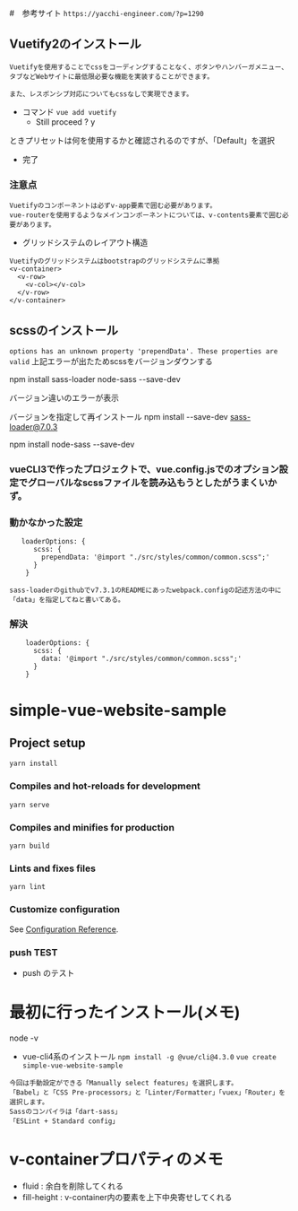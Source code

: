 #　参考サイト
`https://yacchi-engineer.com/?p=1290`

## Vuetify2のインストール
```
Vuetifyを使用することでcssをコーディングすることなく、ボタンやハンバーガメニュー、タブなどWebサイトに最低限必要な機能を実装することができます。

また、レスポンシブ対応についてもcssなしで実現できます。
```
- コマンド
`vue add vuetify`
  - Still proceed ? y

ときプリセットは何を使用するかと確認されるのですが、「Default」を選択

- 完了
### 注意点
```
Vuetifyのコンポーネントは必ずv-app要素で囲む必要があります。
vue-routerを使用するようなメインコンポーネントについては、v-contents要素で囲む必要があります。

```
- グリッドシステムのレイアウト構造
```
Vuetifyのグリッドシステムはbootstrapのグリッドシステムに準拠
<v-container>
  <v-row>
    <v-col></v-col>
  </v-row>
</v-container>

```

## scssのインストール
`options has an unknown property 'prependData'. These properties are valid`
上記エラーが出たためscssをバージョンダウンする

 npm install sass-loader node-sass --save-dev

バージョン違いのエラーが表示

バージョンを指定して再インストール
npm install --save-dev sass-loader@7.0.3

npm install node-sass --save-dev



### vueCLI3で作ったプロジェクトで、vue.config.jsでのオプション設定でグローバルなscssファイルを読み込もうとしたがうまくいかず。

### 動かなかった設定
```
   loaderOptions: {
      scss: {
        prependData: '@import "./src/styles/common/common.scss";'
      }
    }
```

```
sass-loaderのgithubでv7.3.1のREADMEにあったwebpack.configの記述方法の中に「data」を指定してねと書いてある。
```

### 解決
```
    loaderOptions: {
      scss: {
        data: '@import "./src/styles/common/common.scss";'
      }
    }
```



# simple-vue-website-sample

## Project setup
```
yarn install
```

### Compiles and hot-reloads for development
```
yarn serve
```

### Compiles and minifies for production
```
yarn build
```

### Lints and fixes files
```
yarn lint
```

### Customize configuration
See [Configuration Reference](https://cli.vuejs.org/config/).

### push TEST
- push のテスト



# 最初に行ったインストール(メモ)
node -v

- vue-cli4系のインストール
`npm install -g @vue/cli@4.3.0`
`vue create simple-vue-website-sample`
```
今回は手動設定ができる「Manually select features」を選択します。
「Babel」と「CSS Pre-processors」と「Linter/Formatter」「vuex」「Router」を選択します。
Sassのコンパイラは「dart-sass」
「ESLint + Standard config」

```

# v-containerプロパティのメモ
- fluid : 余白を削除してくれる
- fill-height : v-container内の要素を上下中央寄せしてくれる

